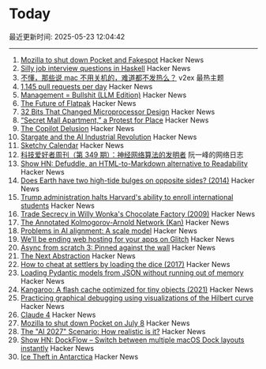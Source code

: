 # Today

最近更新时间: 2025-05-23 12:04:42

--- 
1. [Mozilla to shut down Pocket and Fakespot](https://support.mozilla.org/en-US/kb/future-of-pocket) Hacker News
2. [Silly job interview questions in Haskell](https://chrispenner.ca/posts/interview) Hacker News
3. [不懂，那些说 mac 不用关机的，难道都不发热么？](https://www.v2ex.com/t/1133688) v2ex 最热主题
4. [1,145 pull requests per day](https://saile.it/1145-pull-requests-per-day/) Hacker News
5. [Management = Bullshit (LLM Edition)](http://funcall.blogspot.com/2025/05/management-bullshit.html) Hacker News
6. [The Future of Flatpak](https://lwn.net/Articles/1020571/) Hacker News
7. [32 Bits That Changed Microprocessor Design](https://spectrum.ieee.org/bellmac-32-ieee-milestone) Hacker News
8. [“Secret Mall Apartment,” a Protest for Place](https://modernagejournal.com/secret-mall-apartment-a-protest-for-place/251023/) Hacker News
9. [The Copilot Delusion](https://deplet.ing/the-copilot-delusion/) Hacker News
10. [Stargate and the AI Industrial Revolution](https://davefriedman.substack.com/p/stargate-and-the-ai-industrial-revolution) Hacker News
11. [Sketchy Calendar](https://www.inkandswitch.com/ink/notes/sketchy-calendar/) Hacker News
12. [科技爱好者周刊（第 349 期）：神经网络算法的发明者](http://www.ruanyifeng.com/blog/2025/05/weekly-issue-349.html) 阮一峰的网络日志
13. [Show HN: Defuddle, an HTML-to-Markdown alternative to Readability](https://github.com/kepano/defuddle) Hacker News
14. [Does Earth have two high-tide bulges on opposite sides? (2014)](http://physics.stackexchange.com/questions/121830/does-earth-really-have-two-high-tide-bulges-on-opposite-sides) Hacker News
15. [Trump administration halts Harvard's ability to enroll international students](https://www.nytimes.com/2025/05/22/us/politics/trump-harvard-international-students.html) Hacker News
16. [Trade Secrecy in Willy Wonka's Chocolate Factory (2009)](https://papers.ssrn.com/sol3/papers.cfm?abstract_id=1430463) Hacker News
17. [The Annotated Kolmogorov-Arnold Network (Kan)](https://alexzhang13.github.io/blog/2024/annotated-kan/) Hacker News
18. [Problems in AI alignment: A scale model](https://muldoon.cloud/2025/05/22/alignment.html) Hacker News
19. [We’ll be ending web hosting for your apps on Glitch](https://blog.glitch.com/post/changes-are-coming-to-glitch/) Hacker News
20. [Async from scratch 3: Pinned against the wall](https://natkr.com/2025-05-22-async-from-scratch-3/) Hacker News
21. [The Next Abstraction](https://substack.com/inbox/post/164096497) Hacker News
22. [How to cheat at settlers by loading the dice (2017)](https://izbicki.me/blog/how-to-cheat-at-settlers-of-catan-by-loading-the-dice-and-prove-it-with-p-values.html) Hacker News
23. [Loading Pydantic models from JSON without running out of memory](https://pythonspeed.com/articles/pydantic-json-memory/) Hacker News
24. [Kangaroo: A flash cache optimized for tiny objects (2021)](https://engineering.fb.com/2021/10/26/core-infra/kangaroo/) Hacker News
25. [Practicing graphical debugging using visualizations of the Hilbert curve](https://akkartik.name/debugUIs.html) Hacker News
26. [Claude 4](https://www.anthropic.com/news/claude-4) Hacker News
27. [Mozilla to shut down Pocket on July 8](https://support.mozilla.org/en-US/kb/future-of-pocket) Hacker News
28. [The "AI 2027" Scenario: How realistic is it?](https://garymarcus.substack.com/p/the-ai-2027-scenario-how-realistic) Hacker News
29. [Show HN: DockFlow – Switch between multiple macOS Dock layouts instantly](https://dockflow.appitstudio.com/) Hacker News
30. [Ice Theft in Antarctica](https://nautil.us/ice-theft-in-antarctica-1210083/) Hacker News
